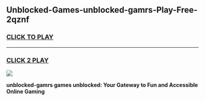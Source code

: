 
## Unblocked-Games-unblocked-gamrs-Play-Free-2qznf
<h3>
<a href="https://premium76.site?title=unblocked-gamrs&ref=18A1">CLICK TO PLAY</a></h3>
<hr>

<h3>
<a href="https://premium76.site?title=unblocked-gamrs&ref=18A1">CLICK 2 PLAY</a>
  
</h3>

<a href="https://premium76.site?title=unblocked-gamrs&ref=18A1"><img src="https://clearcache.store/games.png"></a>


**unblocked-gamrs games unblocked: Your Gateway to Fun and Accessible Online Gaming**
